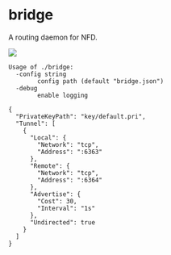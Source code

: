 # bridge

A routing daemon for NFD.

![](http://i.imgur.com/t1mYJH8.png)

```
Usage of ./bridge:
  -config string
    	config path (default "bridge.json")
  -debug
    	enable logging
```

```
{
  "PrivateKeyPath": "key/default.pri",
  "Tunnel": [
    {
      "Local": {
        "Network": "tcp",
        "Address": ":6363"
      },
      "Remote": {
        "Network": "tcp",
        "Address": ":6364"
      },
      "Advertise": {
        "Cost": 30,
        "Interval": "1s"
      },
      "Undirected": true
    }
  ]
}
```
